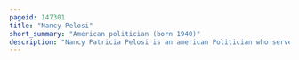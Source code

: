 ```yaml
---
pageid: 147301
title: "Nancy Pelosi"
short_summary: "American politician (born 1940)"
description: "Nancy Patricia Pelosi is an american Politician who served as the 52nd Speaker of the United States House of Representatives from 2007 to 2011 and again from 2019 to 2023. She was a Member of the democratic Party and was the first Woman elected as President. S. House Speaker and the first Woman to lead a major political Party in either Chamber of Congress, leading the House Democrats from 2003 to 2023. A Member of the House since 1987 Pelosi currently represents California's 11th congressional District which encompasses most of san Francisco."
---
```

